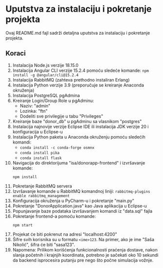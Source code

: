 # Uputstva za instalaciju i pokretanje projekta

Ovaj README.md fajl sadrži detaljna uputstva za instalaciju i pokretanje projekta.

## Koraci

1. Instalacija Node.js verzije 18.15.0
2. Instalacija Angular CLI verzije 15.2.4 pomoću sledeće komande: `npm install -g @angular/cli@15.2.4`
3. Instalacija RabbitMQ (zahteva prethodno instaliran Erlang)
4. Instalacija Python verzije 3.9 (preporučuje se kreiranje Anaconda okruženja)
5. Instalacija PostgreSQL pgAdmina
6. Kreiranje Login/Group Role u pgAdminu:
   - Naziv: "admin"
   - Lozinka: "ftn"
   - Dodeliti sve privilegije u tabu "Privileges"
7. Kreiranje baze "donor_db" u pgAdminu sa vlasnikom "postgres"
8. Instalacija najnovije verzije Eclipse IDE ili instalacija JDK verzije 20 i konfiguracija u Eclipse-u
9. Instalacija Python paketa u Anaconda okruženju pomoću sledećih komandi:
   - `conda install -c conda-forge osmnx`
   - `conda install pika`
   - `conda install flask`
10. Navigacija do direktorijuma "isa/donorapp-frontend" i izvršavanje komande:
    ```
    npm install
    ```
11. Pokretanje RabbitMQ servera
12. Izvršavanje komande u RabbitMQ komandnoj liniji: `rabbitmq-plugins enable rabbitmq_management`
13. Konfiguracija okruženja u PyCharm-u i pokretanje "main.py"
14. Pokretanje "DonorApplication.java" kao Java aplikacija u Eclipse-u
15. Popunjavanje baze podataka izvršavanjem komandi iz "data.sql" fajla
16. Pokretanje frontend-a pomoću komande:
    ```
    npm start
    ```
17. Projekat će biti pokrenut na adresi "localhost:4200"
18. Šifre svih korisnika su u formatu `<ime>123`. Na primer, ako je ime "Saša Nikolić", šifra će biti "sasa123".
19. Napomena: Prilikom korišćenja funkcionalnosti praćenja dostave, nakon slanja početnih i krajnjih koordinata, potrebno je sačekati oko 10 sekundi da backend isprocesira putanju pre nego što počne simulacija vožnje.
